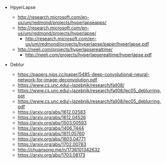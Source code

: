 - HpyerLapse
	- http://research.microsoft.com/en-us/um/redmond/projects/hyperlapseapps/
	- http://research.microsoft.com/en-us/um/redmond/projects/hyperlapse/
		- http://research.microsoft.com/en-us/um/redmond/projects/hyperlapse/paper/hyperlapse.pdf
	- http://neelj.com/projects/hyperlapserealtime/
		- http://neelj.com/projects/hyperlapserealtime/hyperlapse.pdf

- Deblur
	- https://papers.nips.cc/paper/5485-deep-convolutional-neural-network-for-image-deconvolution.pdf
	- https://www.cs.unc.edu/~lazebnik/research/fall08/
	- https://www.cs.unc.edu/~lazebnik/research/fall08/lec05_deblurring.ppt
	- https://www.cs.unc.edu/~lazebnik/research/fall08/lec05_deblurring.pdf
	- https://arxiv.org/abs/1612.02583
	- https://arxiv.org/abs/1612.04526
	- https://arxiv.org/abs/1503.00593
	- https://arxiv.org/abs/1406.7444
	- https://arxiv.org/abs/1611.05760
	- https://arxiv.org/abs/1603.04771
	- https://arxiv.org/abs/1702.00783
	- http://chuansong.me/n/1736101342632
	- https://arxiv.org/abs/1703.08173

